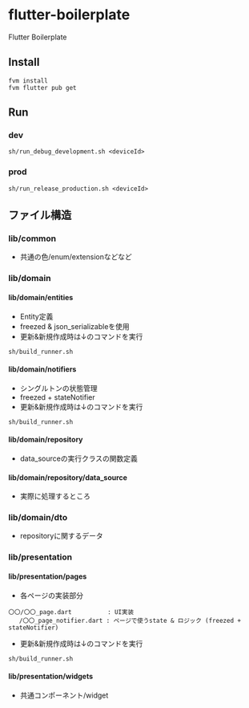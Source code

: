 # flutter-boilerplate
Flutter Boilerplate

## Install

```
fvm install
fvm flutter pub get
```

## Run
### dev
```
sh/run_debug_development.sh <deviceId>
```
### prod
```
sh/run_release_production.sh <deviceId>
```

## ファイル構造
### lib/common
- 共通の色/enum/extensionなどなど

### lib/domain
#### lib/domain/entities
- Entity定義
- freezed & json_serializableを使用
- 更新&新規作成時は↓のコマンドを実行
```
sh/build_runner.sh
```

#### lib/domain/notifiers
- シングルトンの状態管理
- freezed + stateNotifier
- 更新&新規作成時は↓のコマンドを実行
```
sh/build_runner.sh
```

#### lib/domain/repository
- data_sourceの実行クラスの関数定義
#### lib/domain/repository/data_source
- 実際に処理するところ

### lib/domain/dto
- repositoryに関するデータ

### lib/presentation
#### lib/presentation/pages
- 各ページの実装部分
```
〇〇/〇〇_page.dart          : UI実装
   /〇〇_page_notifier.dart : ページで使うstate & ロジック (freezed + stateNotifier)
```
- 更新&新規作成時は↓のコマンドを実行
```
sh/build_runner.sh
```
#### lib/presentation/widgets
- 共通コンポーネント/widget